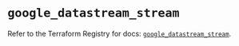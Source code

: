 # `google_datastream_stream`

Refer to the Terraform Registry for docs: [`google_datastream_stream`](https://registry.terraform.io/providers/hashicorp/google/6.18.0/docs/resources/datastream_stream).
